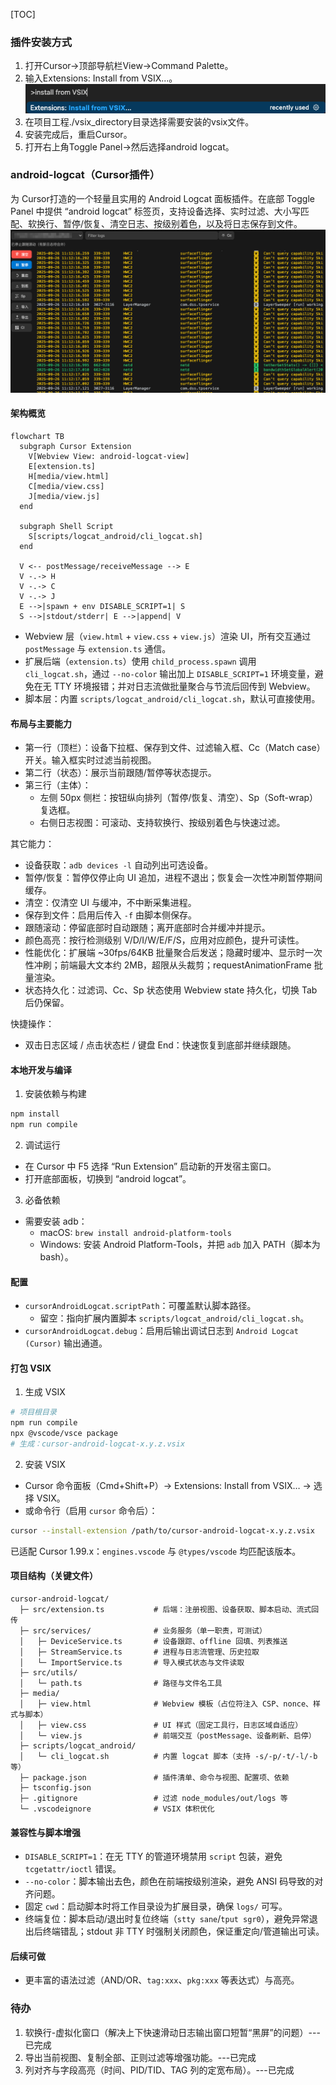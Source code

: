 [TOC]

### 插件安装方式
1. 打开Cursor->顶部导航栏View->Command Palette。
2. 输入Extensions: Install from VSIX...。
![](./doc/image2.png)
3. 在项目工程./vsix_directory目录选择需要安装的vsix文件。
4. 安装完成后，重启Cursor。
5. 打开右上角Toggle Panel->然后选择android logcat。


### android-logcat（Cursor插件）
为 Cursor打造的一个轻量且实用的 Android Logcat 面板插件。在底部 Toggle Panel 中提供 “android logcat” 标签页，支持设备选择、实时过滤、大小写匹配、软换行、暂停/恢复、清空日志、按级别着色，以及将日志保存到文件。
![](./doc/image1.png)

#### 架构概览

```mermaid
flowchart TB
  subgraph Cursor Extension
    V[Webview View: android-logcat-view]
    E[extension.ts]
    H[media/view.html]
    C[media/view.css]
    J[media/view.js]
  end

  subgraph Shell Script
    S[scripts/logcat_android/cli_logcat.sh]
  end

  V <-- postMessage/receiveMessage --> E
  V -.-> H
  V -.-> C
  V -.-> J
  E -->|spawn + env DISABLE_SCRIPT=1| S
  S -->|stdout/stderr| E -->|append| V
```

- Webview 层（`view.html` + `view.css` + `view.js`）渲染 UI，所有交互通过 `postMessage` 与 `extension.ts` 通信。
- 扩展后端（`extension.ts`）使用 `child_process.spawn` 调用 `cli_logcat.sh`，通过 `--no-color` 输出加上 `DISABLE_SCRIPT=1` 环境变量，避免在无 TTY 环境报错；并对日志流做批量聚合与节流后回传到 Webview。
- 脚本层：内置 `scripts/logcat_android/cli_logcat.sh`，默认可直接使用。

#### 布局与主要能力
- 第一行（顶栏）：设备下拉框、保存到文件、过滤输入框、Cc（Match case）开关。输入框实时过滤当前视图。
- 第二行（状态）：展示当前跟随/暂停等状态提示。
- 第三行（主体）：
  - 左侧 50px 侧栏：按钮纵向排列（暂停/恢复、清空）、Sp（Soft-wrap）复选框。
  - 右侧日志视图：可滚动、支持软换行、按级别着色与快速过滤。

其它能力：
- 设备获取：`adb devices -l` 自动列出可选设备。
- 暂停/恢复：暂停仅停止向 UI 追加，进程不退出；恢复会一次性冲刷暂停期间缓存。
- 清空：仅清空 UI 与缓冲，不中断采集进程。
- 保存到文件：启用后传入 `-f` 由脚本侧保存。
- 跟随滚动：停留底部时自动跟随；离开底部时合并缓冲并提示。
- 颜色高亮：按行检测级别 V/D/I/W/E/F/S，应用对应颜色，提升可读性。
- 性能优化：扩展端 ~30fps/64KB 批量聚合后发送；隐藏时缓冲、显示时一次性冲刷；前端最大文本约 2MB，超限从头裁剪；requestAnimationFrame 批量渲染。
- 状态持久化：过滤词、Cc、Sp 状态使用 Webview state 持久化，切换 Tab 后仍保留。

快捷操作：
- 双击日志区域 / 点击状态栏 / 键盘 End：快速恢复到底部并继续跟随。

#### 本地开发与编译
1) 安装依赖与构建
```bash
npm install
npm run compile
```
2) 调试运行
- 在 Cursor 中 F5 选择 “Run Extension” 启动新的开发宿主窗口。
- 打开底部面板，切换到 “android logcat”。

3) 必备依赖
- 需要安装 adb：
  - macOS: `brew install android-platform-tools`
  - Windows: 安装 Android Platform-Tools，并把 `adb` 加入 PATH（脚本为 bash）。

#### 配置
- `cursorAndroidLogcat.scriptPath`：可覆盖默认脚本路径。
  - 留空：指向扩展内置脚本 `scripts/logcat_android/cli_logcat.sh`。
- `cursorAndroidLogcat.debug`：启用后输出调试日志到 `Android Logcat (Cursor)` 输出通道。

#### 打包 VSIX
1) 生成 VSIX
```bash
# 项目根目录
npm run compile
npx @vscode/vsce package
# 生成：cursor-android-logcat-x.y.z.vsix
```
2) 安装 VSIX
- Cursor 命令面板（Cmd+Shift+P）→ Extensions: Install from VSIX… → 选择 VSIX。
- 或命令行（启用 `cursor` 命令后）：
```bash
cursor --install-extension /path/to/cursor-android-logcat-x.y.z.vsix
```

已适配 Cursor 1.99.x：`engines.vscode` 与 `@types/vscode` 均匹配该版本。

#### 项目结构（关键文件）
```
cursor-android-logcat/
  ├─ src/extension.ts           # 后端：注册视图、设备获取、脚本启动、流式回传
  ├─ src/services/              # 业务服务（单一职责，可测试）
  │   ├─ DeviceService.ts       # 设备跟踪、offline 回填、列表推送
  │   ├─ StreamService.ts       # 进程与日志流管理、历史拉取
  │   └─ ImportService.ts       # 导入模式状态与文件读取
  ├─ src/utils/
  │   └─ path.ts                # 路径与文件名工具
  ├─ media/
  │   ├─ view.html              # Webview 模板（占位符注入 CSP、nonce、样式与脚本）
  │   ├─ view.css               # UI 样式（固定工具行，日志区域自适应）
  │   └─ view.js                # 前端交互（postMessage、设备刷新、启停）
  ├─ scripts/logcat_android/
  │   └─ cli_logcat.sh          # 内置 logcat 脚本（支持 -s/-p/-t/-l/-b 等）
  ├─ package.json               # 插件清单、命令与视图、配置项、依赖
  ├─ tsconfig.json
  ├─ .gitignore                 # 过滤 node_modules/out/logs 等
  └─ .vscodeignore              # VSIX 体积优化
```

#### 兼容性与脚本增强
- `DISABLE_SCRIPT=1`：在无 TTY 的管道环境禁用 `script` 包装，避免 `tcgetattr/ioctl` 错误。
- `--no-color`：脚本输出去色，颜色在前端按级别渲染，避免 ANSI 码导致的对齐问题。
- 固定 `cwd`：启动脚本时将工作目录设为扩展目录，确保 `logs/` 可写。
- 终端复位：脚本启动/退出时复位终端（`stty sane`/`tput sgr0`），避免异常退出后终端错乱；stdout 非 TTY 时强制关闭颜色，保证重定向/管道输出可读。

#### 后续可做
- 更丰富的语法过滤（AND/OR、`tag:xxx`、`pkg:xxx` 等表达式）与高亮。


### 待办
1. 软换行-虚拟化窗口（解决上下快速滑动日志输出窗口短暂“黑屏”的问题）---已完成
2. 导出当前视图、复制全部、正则过滤等增强功能。---已完成
3. 列对齐与字段高亮（时间、PID/TID、TAG 列的定宽布局）。---已完成